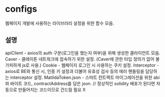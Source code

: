 # configs
웹페이지 개발에 사용하는 라이브러리 설정을 위한 함수 모음.

## 설명
apiClient - axios의 auth 구분(로그인을 했는지 여부)을 위해 생성한 클라이언트 모음.
Caver - 클레이튼 네트워크에 접속하기 위한 설정. (Caver에 관한 타입 정의가 없어 불가피하게 js로 사용.)
Cookie - 웹페이지 로그인 시 사용하는 쿠키 설정.
Interceptor - axios로 BE와 통신 시, 인증 키 설정과 더불어 유효성 검사 등의 에러 핸들링을 담당하는 interceptor 설정.
MatildaToken.json - 스마트 컨트랙트 마이그레이션을 위한 abi와 바이트 코드, contractAddress를 담은 json. // 정상적인 solidity 배포가 된다면 자동으로 만들어지는 코드이므로 건드릴 필요 X
